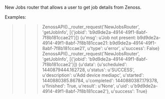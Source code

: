 New Jobs router that allows a user to get job details from Zenoss.

Examples:

>>> ZenossAPI()._router_request('NewJobsRouter', 'getJobInfo', [{'jobid': 'b9d9de2a-4914-49f1-8abf-7f8b181ccae21'}])
{u'msg': u'Job not present: b9d9de2a-4914-49f1-8abf-7f8b181ccae21: b9d9de2a-4914-49f1-8abf-7f8b181ccae21', u'type': u'error', u'success': False}
>>> ZenossAPI()._router_request('NewJobsRouter', 'getJobInfo', [{'jobid': 'b9d9de2a-4914-49f1-8abf-7f8b181ccae2'}])
{u'data': {u'scheduled': 1440879444.162728, u'status': u'SUCCESS', u'description': u'Add device mediapc', u'started': 1440880385.86784, u'completed': 1440880387.179378, u'finished': True, u'result': u'None', u'uid': u'b9d9de2a-4914-49f1-8abf-7f8b181ccae2'}, u'success': True}


